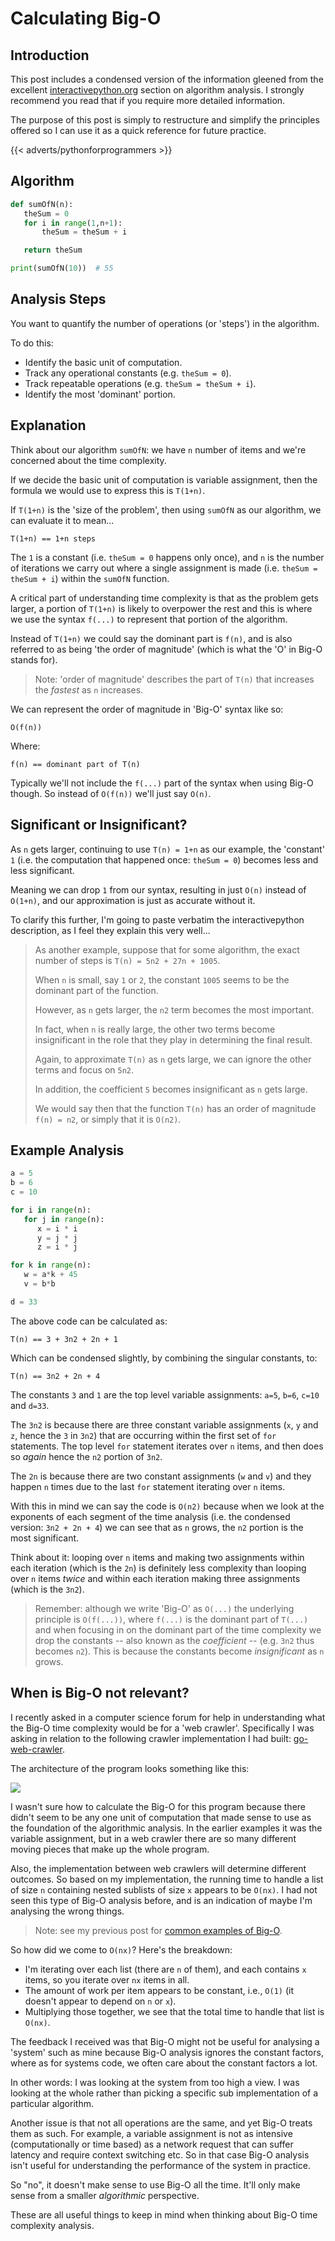 # Calculating Big-O

## Introduction

This post includes a condensed version of the information gleened from the excellent [interactivepython.org](http://interactivepython.org/runestone/static/pythonds/AlgorithmAnalysis/BigONotation.html) section on algorithm analysis. I strongly recommend you read that if you require more detailed information.

The purpose of this post is simply to restructure and simplify the principles offered so I can use it as a quick reference for future practice.

{{\< adverts/pythonforprogrammers >}}

## Algorithm

```py
def sumOfN(n):
   theSum = 0
   for i in range(1,n+1):
       theSum = theSum + i

   return theSum

print(sumOfN(10))  # 55
```

## Analysis Steps

You want to quantify the number of operations (or 'steps') in the algorithm.

To do this:

- Identify the basic unit of computation.
- Track any operational constants (e.g. `theSum = 0`).
- Track repeatable operations (e.g. `theSum = theSum + i`).
- Identify the most 'dominant' portion.

## Explanation

Think about our algorithm `sumOfN`: we have `n` number of items and we're concerned about the time complexity.

If we decide the basic unit of computation is variable assignment, then the formula we would use to express this is `T(1+n)`.

If `T(1+n)` is the 'size of the problem', then using `sumOfN` as our algorithm, we can evaluate it to mean...

```
T(1+n) == 1+n steps
```

The `1` is a constant (i.e. `theSum = 0` happens only once), and `n` is the number of iterations we carry out where a single assignment is made (i.e. `theSum = theSum + i`) within the `sumOfN` function.

A critical part of understanding time complexity is that as the problem gets larger, a portion of `T(1+n)` is likely to overpower the rest and this is where we use the syntax `f(...)` to represent that portion of the algorithm.

Instead of `T(1+n)` we could say the dominant part is `f(n)`, and is also referred to as being 'the order of magnitude' (which is what the 'O' in Big-O stands for).

> Note: 'order of magnitude' describes the part of `T(n)` that increases the _fastest_ as `n` increases.

We can represent the order of magnitude in 'Big-O' syntax like so:

```
O(f(n))
```

Where:

```
f(n) == dominant part of T(n)
```

Typically we'll not include the `f(...)` part of the syntax when using Big-O though. So instead of `O(f(n))` we'll just say `O(n)`.

## Significant or Insignificant?

As `n` gets larger, continuing to use `T(n) = 1+n` as our example, the 'constant' `1` (i.e. the computation that happened once: `theSum = 0`) becomes less and less significant.

Meaning we can drop `1` from our syntax, resulting in just `O(n)` instead of `O(1+n)`, and our approximation is just as accurate without it.

To clarify this further, I'm going to paste verbatim the interactivepython description, as I feel they explain this very well...

> As another example, suppose that for some algorithm, the exact number of steps is `T(n) = 5n2 + 27n + 1005`.
>
> When `n` is small, say `1` or `2`, the constant `1005` seems to be the dominant part of the function.
>
> However, as `n` gets larger, the `n2` term becomes the most important.
>
> In fact, when `n` is really large, the other two terms become insignificant in the role that they play in determining the final result.
>
> Again, to approximate `T(n)` as `n` gets large, we can ignore the other terms and focus on `5n2`.
>
> In addition, the coefficient `5` becomes insignificant as `n` gets large.
>
> We would say then that the function `T(n)` has an order of magnitude `f(n) = n2`, or simply that it is `O(n2)`.

## Example Analysis

```py
a = 5
b = 6
c = 10

for i in range(n):
   for j in range(n):
      x = i * i
      y = j * j
      z = i * j

for k in range(n):
   w = a*k + 45
   v = b*b

d = 33
```

The above code can be calculated as:

```
T(n) == 3 + 3n2 + 2n + 1
```

Which can be condensed slightly, by combining the singular constants, to:

```
T(n) == 3n2 + 2n + 4
```

The constants `3` and `1` are the top level variable assignments: `a=5`, `b=6`, `c=10` and `d=33`.

The `3n2` is because there are three constant variable assignments (`x`, `y` and `z`, hence the `3` in `3n2`) that are occurring within the first set of `for` statements. The top level `for` statement iterates over `n` items, and then does so _again_ hence the `n2` portion of `3n2`.

The `2n` is because there are two constant assignments (`w` and `v`) and they happen `n` times due to the last `for` statement iterating over `n` items.

With this in mind we can say the code is `O(n2)` because when we look at the exponents of each segment of the time analysis (i.e. the condensed version: `3n2 + 2n + 4`) we can see that as `n` grows, the `n2` portion is the most significant.

Think about it: looping over `n` items and making two assignments within each iteration (which is the `2n`) is definitely less complexity than looping over `n` items _twice_ and within each iteration making three assignments (which is the `3n2`).

> Remember: although we write 'Big-O' as `O(...)` the underlying principle is `O(f(...))`, where `f(...)` is the dominant part of `T(...)` and when focusing in on the dominant part of the time complexity we drop the constants -- also known as the _coefficient_ -- (e.g. `3n2` thus becomes `n2`). This is because the constants become _insignificant_ as `n` grows.

## When is Big-O not relevant?

I recently asked in a computer science forum for help in understanding what the Big-O time complexity would be for a 'web crawler'. Specifically I was asking in relation to the following crawler implementation I had built: [go-web-crawler](https://github.com/integralist/go-web-crawler).

The architecture of the program looks something like this:

<a href="../../images/go-web-crawler.png">
    <img src="../../images/go-web-crawler.png">
</a>

I wasn't sure how to calculate the Big-O for this program because there didn't seem to be any one unit of computation that made sense to use as the foundation of the algorithmic analysis. In the earlier examples it was the variable assignment, but in a web crawler there are so many different moving pieces that make up the whole program.

Also, the implementation between web crawlers will determine different outcomes. So based on my implementation, the running time to handle a list of size `n` containing nested sublists of size `x` appears to be `O(nx)`. I had not seen this type of Big-O analysis before, and is an indication of maybe I'm analysing the wrong things.

> Note: see my previous post for [common examples of Big-O](/posts/algorithmic-complexity-in-python/).

So how did we come to `O(nx)`? Here's the breakdown:

- I'm iterating over each list (there are `n` of them), and each contains `x` items, so you iterate over `nx` items in all.
- The amount of work per item appears to be constant, i.e., `O(1)` (it doesn't appear to depend on `n` or `x`).
- Multiplying those together, we see that the total time to handle that list is `O(nx)`.

The feedback I received was that Big-O might not be useful for analysing a 'system' such as mine because Big-O analysis ignores the constant factors, where as for systems code, we often care about the constant factors a lot.

In other words: I was looking at the system from too high a view. I was looking at the whole rather than picking a specific sub implementation of a particular algorithm.

Another issue is that not all operations are the same, and yet Big-O treats them as such. For example, a variable assignment is not as intensive (computationally or time based) as a network request that can suffer latency and require context switching etc. So in that case Big-O analysis isn't useful for understanding the performance of the system in practice.

So "no", it doesn't make sense to use Big-O all the time. It'll only make sense from a smaller _algorithmic_ perspective.

These are all useful things to keep in mind when thinking about Big-O time complexity analysis.
